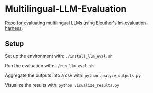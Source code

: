 # Multilingual-LLM-Evaluation

Repo for evaluating multilingual LLMs using
Eleuther's [lm-evaluation-harness](https://github.com/EleutherAI/lm-evaluation-harness).

## Setup

Set up the environment with: `./install_llm_eval.sh`

Run the evaluation with: `./run_llm_eval.sh`

Aggregate the outputs into a csv with: `python analyze_outputs.py`

Visualize the results with: `python visualize_results.py`

